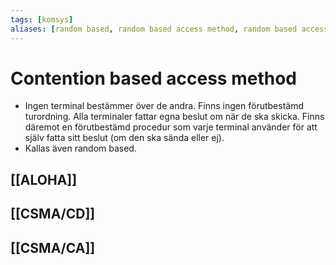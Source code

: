 ```yaml
---
tags: [komsys]
aliases: [random based, random based access method, random based accessmetod, contention based, contention based accessmetod]
---
```

# Contention based access method
- Ingen terminal bestämmer över de andra. Finns ingen förutbestämd turordning. Alla terminaler fattar egna beslut om när de ska skicka. Finns däremot en förutbestämd procedur som varje terminal använder för att själv fatta sitt beslut (om den ska sända eller ej).
- Kallas även random based.

## [[ALOHA]]

## [[CSMA/CD]]


## [[CSMA/CA]]



